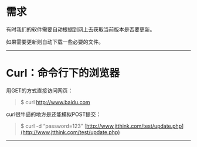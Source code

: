 # 需求

有时我们的软件需要自动根据到网上去获取当前版本是否要更新。

如果需要更新则自动下载一些必要的文件。

---

# Curl：命令行下的浏览器

用GET的方式直接访问网页：

> $ curl http://www.baidu.com

curl很牛逼的地方是还能模拟POST提交：

> $ curl -d “password=123” [http://www.jtthink.com/test/update.php](http://www.jtthink.com/test/update.php)

---



